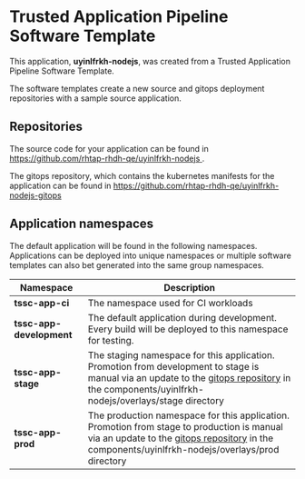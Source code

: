 # Trusted Application Pipeline Software Template

This application, **uyinlfrkh-nodejs**, was created from a Trusted Application Pipeline Software Template.

The software templates create a new source and gitops deployment repositories with a sample source application. 

## Repositories

The source code for your application can be found in [https://github.com/rhtap-rhdh-qe/uyinlfrkh-nodejs ](https://github.com/rhtap-rhdh-qe/uyinlfrkh-nodejs ).
 
The gitops repository, which contains the kubernetes manifests for the application can be found in 
[https://github.com/rhtap-rhdh-qe/uyinlfrkh-nodejs-gitops ](https://github.com/rhtap-rhdh-qe/uyinlfrkh-nodejs-gitops ) 

## Application namespaces 

The default application will be found in the following namespaces. Applications can be deployed into unique namespaces or multiple software templates can also bet generated into the same group namespaces.  

|  Namespace   |  Description   |  
| -------- | -------- |
| **tssc-app-ci** | The namespace used for CI workloads |
| **tssc-app-development** | The default application during development. Every build will be deployed to this namespace for testing. |
| **tssc-app-stage** | The staging namespace for this application. Promotion from development to stage is manual via an update to the [gitops repository](https://github.com/rhtap-rhdh-qe/uyinlfrkh-nodejs-gitops ) in the components/uyinlfrkh-nodejs/overlays/stage directory |
| **tssc-app-prod** | The production namespace for this application. Promotion from stage to production is manual via an update to the [gitops repository](https://github.com/rhtap-rhdh-qe/uyinlfrkh-nodejs-gitops ) in the components/uyinlfrkh-nodejs/overlays/prod directory |